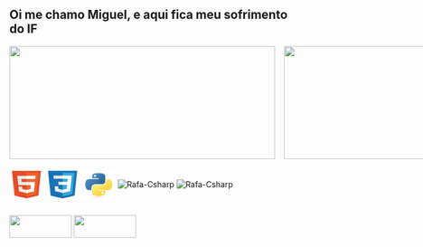 ## Oi me chamo Miguel, e aqui fica meu sofrimento do IF
<div style="display: flex; gap: 16px;">
    <a href="https://github.com/anuraghazra/github-readme-stats">
        <img height="200" width="470" src="https://github-readme-stats.vercel.app/api?username=Miguelito-244&show_icons=true&theme=radical" />
    </a>
    <a href="https://github.com/anuraghazra/convoychat">
        <img height="200" width="450"src="https://github-readme-stats.vercel.app/api/top-langs?username=Miguelito-244&layout=compact&langs_count=8&card_width=320&show_icons=true&theme=radical" />
    </a>

</div>

<div style="display: inline_block"><br>
  <img align="center" alt="Rafa-HTML" height="50" width="60" src="https://raw.githubusercontent.com/devicons/devicon/master/icons/html5/html5-original.svg">
  <img align="center" alt="Rafa-CSS" height="50" width="60" src="https://raw.githubusercontent.com/devicons/devicon/master/icons/css3/css3-original.svg">
  <img align="center" alt="Rafa-Python" height="50" width="60" src="https://raw.githubusercontent.com/devicons/devicon/master/icons/python/python-original.svg">
  <img align="center" alt="Rafa-Csharp" height="50" width="60" src="https://cdn.jsdelivr.net/gh/devicons/devicon@latest/icons/postgresql/postgresql-original.svg">
  <img align="center" alt="Rafa-Csharp" height="50" width="60" src="https://cdn.jsdelivr.net/gh/devicons/devicon@latest/icons/java/java-original.svg">
</div>

##

<div>
   <a href="https://instagram.com/c.miguel_bone" target="_blank">
     <img height="40" width="110" src="https://img.shields.io/badge/-Instagram-%23E4405F?style=for-the-badge&logo=instagram&logoColor=white" target="_blank"></a>
    <a href = "mailto:miguel.barbosa@academico.ifpb.edu.br">
      <img height="40" width="110" src="https://img.shields.io/badge/-Gmail-%23333?style=for-the-badge&logo=gmail&logoColor=white" target="_blank"></a>
</div>

